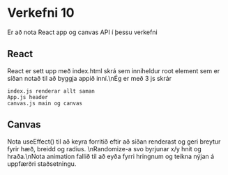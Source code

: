 # Verkefni 10

Er að nota React app og canvas API í þessu verkefni

## React

React er sett upp með index.html skrá sem inniheldur root element sem er síðan notað til að byggja appið inní.\nÉg er með 3 js skrár

```
index.js renderar allt saman
App.js header
canvas.js main og canvas
```

## Canvas

Nota useEffect() til að keyra forritið eftir að síðan renderast og geri breytur fyrir hæð, breidd og radius. \nRandomize-a svo byrjunar x/y hnit og hraða.\nNota animation fallið til að eyða fyrri hringnum og teikna nýjan á uppfærðri staðsetningu.

